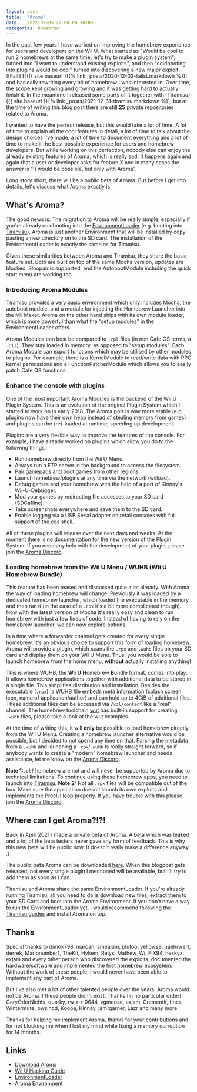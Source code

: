 ```yaml
---
layout: post
title:  "Aroma"
date:   2022-09-05 22:00:00 +0100
categories: homebrew
---
```


In the past few years I have worked on improving the homebrew experience for users and developers on the Wii U. What started as "Would be cool to run 2 homebrews at the same time, let's try to make a plugin system", turned into "I want to understand existing exploits", and then "coldbooting into plugins would be cool" turned into discovering a new major exploit ([FailST]({{ site.baseurl }}{% link _posts/2020-12-02-failst.markdown %})) and basically rewriting every bit of homebrew I was interested in. Over time, the scope kept growing and growing and it was getting hard to actually finish it. In the meantime I released some parts of it together with [Tiramisu]({{ site.baseurl }}{% link _posts/2021-12-31-tiramisu.markdown %}), but at the time of writing this blog post there are still **25** private repositories related to Aroma. 

I wanted to have the perfect release, but this would take a lot of time. A lot of time to explain all the cool features in detail, a lot of time to talk about the design choices I've made, a lot of time to document everything and a lot of time to make it the best possible experience for users and homebrew developers. But while working on this perfection, nobody else can enjoy the already existing features of Aroma, which is really sad. It happens again and again that a user or developer asks for feature X and in many cases the answer is "It would be possible, but only with Aroma". 

Long story short, there will be a public beta of Aroma. But before I get into details, let's discuss what Aroma exactly is.


## What's Aroma?

The good news is: The migration to Aroma will be really simple, especially if you're already coldbooting into the [EnvironmentLoader](https://github.com/wiiu-env/EnvironmentLoader) (e.g. booting into [Tiramisu](https://github.com/wiiu-env/Tiramisu)). Aroma is just another Environment that will be installed by copy pasting a new directory on to the SD card. The installation of the EnvironmentLoader is exactly the same as for Tiramisu.

Given these similarities between Aroma and Tiramisu, they share the basic feature set. Both are built on top of the same Mocha version, updates are blocked, Bloopair is supported, and the AutobootModule including the quick start menu are working too.

### Introducing Aroma Modules
Tiramisu provides a very basic environment which only includes [Mocha](https://github.com/wiiu-env/MochaPayload), the autoboot module, and a module for injecting the Homebrew Launcher into the Mii Maker. Aroma on the other hand ships with its own module loader, which is more powerful than what the “setup modules” in the EnvironmentLoader offers. 

Aroma Modules can best be compared to `.rpl` files (in non Cafe OS terms, a `.dll`). They stay loaded in memory, as opposed to "setup modules". Each Aroma Module can export functions which may be utilised by other modules or plugins. For example, there is a KernelModule to read/write data with PPC kernel permissions and a FunctionPatcherModule which allows you to easily patch Cafe OS functions. 

### Enhance the console with plugins
One of the most important Aroma Modules is the backend of the Wii U Plugin System. This is an evolution of the original Plugin System which I started to work on in early 2018. The Aroma port is way more stable (e.g. plugins now have their own heap instead of stealing memory from games) and plugins can be (re)-loaded at runtime, speeding up development. 

Plugins are a very flexible way to improve the features of the console. For example, I have already worked on  plugins which allow you do to the following things:
- Run homebrew directly from the Wii U Menu.
- Always run a FTP server in the background to access the filesystem.
- Pair gamepads and boot games from other regions.
- Launch homebrew/plugins at any time via the network (wiiload).
- Debug games and your homebrew with the help of a port of Kinnay's Wii-U-Debugger.
- Mod your games by redirecting file accesses to your SD card (SDCafiine).
- Take screenshots everywhere and save them to the SD card.
- Enable logging via a USB Serial adapter on retail consoles with full support of the cos shell.

All of these plugins will release over the next days and weeks. At the moment there is no documentation for the new version of the Plugin System. If you need any help with the development of your plugin, please join the [Aroma Discord](https://discord.com/invite/bZ2rep2).

### Loading homebrew from the Wii U Menu / WUHB (Wii U Homebrew Bundle)

This feature has been teased and discussed quite a lot already. With Aroma the way of loading homebrew will change. Previously it was loaded by a dedicated homebrew launcher, which loaded the executable in the memory and then ran it (in the case of a `.rpx` it's a bit more complicated though). Now with the latest version of Mocha it's really easy and clean to run homebrew with just a few lines of code. Instead of having to rely on the homebrew launcher, we can now explore options.

In a time where a forwarder channel gets created for every single homebrew, it's an obvious choice to support this form of loading homebrew. Aroma will provide a plugin, which scans the `.rpx` and `.wuhb` files on your SD card and display them on your Wii U Menu. Thus, you would be able to launch homebrew from the home menu, **without** actually installing anything!

This is where WUHB, the **W**ii **U** **H**omebrew **B**undle format, comes into play. It allows homebrew applications together with additional data to be stored in a single file. This simplifies distribution and installation. Besides the executable (`.rpx`), a WUHB file embeds meta information (splash screen, icon, name of application/author) and can hold up to 4GiB of additional files. These additional files can be accessed via `/vol/content` like a "real" channel. The homebrew toolchain [wut](https://github.com/devkitPro/wut) has built-in support for creating `.wuhb` files, please take a look at the wut examples.

At the time of writing this, it will **only** be possible to load homebrew directly from the Wii U Menu. Creating a homebrew launcher alternative would be possible, but I decided to not spend any time on that. Parsing the metadata from a `.wuhb` and launching a `.rpx`/`.wuhb` is really straight forward, so if anybody wants to create a "modern" homebrew launcher and needs assistance, let me know on the [Aroma Discord](https://discord.com/invite/bZ2rep2).

**Note 1:**`.elf` homebrew are not and will never be supported by Aroma due to technical limitations. To continue using these homebrew apps, you need to launch into [Tiramisu](https://github.com/wiiu-env/Tiramisu).
**Note 2:** Not all `.rpx` files will be compatible out of the box. Make sure the application doesn't launch its own exploits and implements the ProcUI loop properly. If you have trouble with this please join the [Aroma Discord](https://discord.com/invite/bZ2rep2).

## Where can I get Aroma?!?!

Back in April 2021 I made a private beta of Aroma. A beta which was leaked and a lot of the beta testers never gave any form of feedback. This is why this new beta will be public now. It doesn't really make a difference anyway :)

The public beta Aroma can be downloaded [here](https://aroma.foryour.cafe/). When this blogpost gets released, not every single plugin I mentioned will be available, but I'll try to add them as soon as I can.

Tiramisu and Aroma share the same EnvironmentLoader. If you're already running Tiramisu, all you need to do is download new files, extract them to your SD Card and boot into the Aroma Environment. If you don't have a way to run the EnvironmentLoader yet, I would recommend following the [Tiramisu guides](https://wiiu.hacks.guide/#/) and install Aroma on top.

## Thanks 
Special thanks to dimok798, marcan, smealum, plutoo, yellows8, naehrwert, derrek, Marionumber1, TheKit, Hykem, Relys, Mathew_Wi, FIX94, hexkyz, exjam and every other person who discovered the exploits, documented the hardware/software and implemented the first homebrew ecosystem. Without the work of these people, I would never have been able to implement any part of Aroma. 

But I've also met a lot of other talented people over the years. Aroma would not be Aroma if these people didn't exist: Thanks (in no particular order) GaryOderNichts, quarky, rw-r-r-0644, vgmoose, exjam, Crementif, fincs, Wintermute, pwsincd, Koopa, Kinnay, jam1garner, Lazr and many more.

Thanks for helping me implement Aroma, thanks for your contributions and for not blocking me when I lost my mind while fixing a memory corruption for 14 months.

## Links

- [Download Aroma](https://aroma.foryour.cafe/)
- [Wii U Hacking Guide](https://wiiu.hacks.guide/#/)
- [EnvironmentLoader](https://github.com/wiiu-env/EnvironmentLoader)
- [Aroma Environment](https://github.com/wiiu-env/Aroma)
